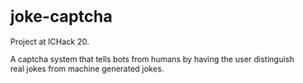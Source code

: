 # joke-captcha

Project at ICHack 20.

A captcha system that tells bots from humans by having the user distinguish real jokes from machine generated jokes.
